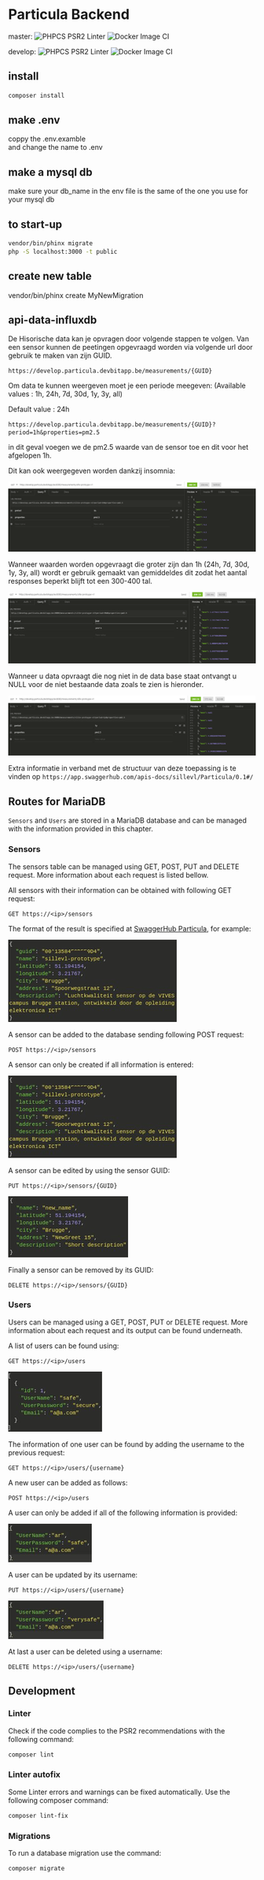 # Particula Backend

master:
![PHPCS PSR2 Linter](https://github.com/vives-projectwerk-2-2020/back-end/workflows/PHPCS%20PSR2%20Linter/badge.svg?branch=master)
![Docker Image CI](https://github.com/vives-projectwerk-2-2020/back-end/workflows/Docker%20Image%20CI/badge.svg?branch=master)

develop:
![PHPCS PSR2 Linter](https://github.com/vives-projectwerk-2-2020/back-end/workflows/PHPCS%20PSR2%20Linter/badge.svg?branch=develop)
![Docker Image CI](https://github.com/vives-projectwerk-2-2020/back-end/workflows/Docker%20Image%20CI/badge.svg?branch=develop)

## install

```bash
composer install
```

## make .env

coppy the .env.examble  
and change the name to .env

## make a mysql db

make sure your db_name in the env file is the same of the one you use for your mysql db

## to start-up

```bash
vendor/bin/phinx migrate  
php -S localhost:3000 -t public
```

## create new table

vendor/bin/phinx create MyNewMigration

## api-data-influxdb

De Hisorische data kan je opvragen door volgende stappen te volgen.
Van een sensor kunnen de peetingen opgevraagd worden via volgende url door gebruik te maken van zijn GUID.

```
https://develop.particula.devbitapp.be/measurements/{GUID}
```

Om data te kunnen weergeven moet je een periode meegeven: (Available values : 1h, 24h, 7d, 30d, 1y, 3y, all)

Default value : 24h

```
https://develop.particula.devbitapp.be/measurements/{GUID}?period=1h&properties=pm2.5
```

in dit geval voegen we de pm2.5 waarde van de sensor toe en dit voor het afgelopen 1h.

Dit kan ook weergegeven worden dankzij insomnia:

![](images/insomnia.PNG)

Wanneer waarden worden opgevraagt die groter zijn dan 1h (24h, 7d, 30d, 1y, 3y, all) wordt er gebruik gemaakt van gemiddeldes dit zodat het aantal responses beperkt blijft tot een 300-400 tal. 

![](images/insomniaMean.PNG)

Wanneer u data opvraagt die nog niet in de data base staat ontvangt u NULL voor de niet bestaande data zoals te zien is hieronder.

![](images/insomniaOld.PNG)

Extra informatie in verband met de structuur van deze toepassing is te vinden op `https://app.swaggerhub.com/apis-docs/sillevl/Particula/0.1#/`

## Routes for MariaDB

`Sensors` and `Users` are stored in a MariaDB database and can be managed with the information provided in this chapter. 

### Sensors

The sensors table can be managed using GET, POST, PUT and DELETE request. More information about each request is listed bellow.

All sensors with their information can be obtained with following GET request:

```
GET https://<ip>/sensors
```

The format of the result is specified at [SwaggerHub Particula](https://app.swaggerhub.com/apis-docs/sillevl/Particula), for example:

![GET request sensors](images/get_sensors.jpg)

A sensor can be added to the database sending following POST request:

```
POST https://<ip>/sensors
```

A sensor can only be created if all information is entered:

![POST request sensors](images/get_sensors.jpg)

A sensor can be edited by using the sensor GUID:

```
PUT https://<ip>/sensors/{GUID}
```

![PUT request sensors](images/put_sensors.jpg)

Finally a sensor can be removed by its GUID:

```
DELETE https://<ip>/sensors/{GUID}
```

### Users

Users can be managed using a GET, POST, PUT or DELETE request. More information about each request and its output can be found underneath.

A list of users can be found using:

```
GET https://<ip>/users
```

![GET request users](images/get_users.jpg)

The information of one user can be found by adding the username to the previous request:

```
GET https://<ip>/users/{username}
```

A new user can be added as follows:

```
POST https://<ip>/users
```

A user can only be added if all of the following information is provided:

![POST request users](images/post_users.jpg)

A user can be updated by its username:

```
PUT https://<ip>/users/{username}
```

![PUT request users](images/put_users.jpg)

At last a user can be deleted using a username:

```
DELETE https://<ip>/users/{username}
```

## Development

### Linter

Check if the code complies to the PSR2 recommendations with the following command:

```bash
composer lint
```

### Linter autofix

Some Linter errors and warnings can be fixed automatically. Use the following composer command:

```bash
composer lint-fix
```

### Migrations

To run a database migration use the command:

```bash
composer migrate
```
